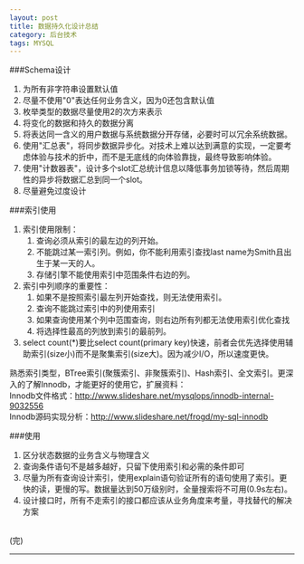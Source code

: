 ```yaml
---
layout: post
title: 数据持久化设计总结
category: 后台技术
tags: MYSQL
---
```


###Schema设计
1.  为所有非字符串设置默认值
2.  尽量不使用"0"表达任何业务含义，因为0还包含默认值
3.  枚举类型的数据尽量使用2的次方来表示
4.  将变化的数据和持久的数据分离
5.  将表达同一含义的用户数据与系统数据分开存储，必要时可以冗余系统数据。
6.  使用"汇总表"，将同步数据异步化。对技术上难以达到满意的实现，一定要考虑体验与技术的折中，而不是无底线的向体验靠拢，最终导致影响体验。
7.  使用"计数器表"，设计多个slot汇总统计信息以降低事务加锁等待，然后周期性的异步将数据汇总到同一个slot。
8.  尽量避免过度设计

###索引使用
1.  索引使用限制：
	1.  查询必须从索引的最左边的列开始。
	2.  不能跳过某一索引列。例如，你不能利用索引查找last name为Smith且出生于某一天的人。
	3.  存储引擎不能使用索引中范围条件右边的列。
2.  索引中列顺序的重要性：
    1.  如果不是按照索引最左列开始查找，则无法使用索引。
    2.  查询不能跳过索引中的列使用索引
    3.  如果查询使用某个列中范围查询，则右边所有列都无法使用索引优化查找
	4.  将选择性最高的列放到索引的最前列。
3.  select count(*)要比select count(primary key)快速，前者会优先选择使用辅助索引(size小)而不是聚集索引(size大)。因为减少I/O，所以速度更快。

熟悉索引类型，BTree索引(聚簇索引、非聚簇索引)、Hash索引、全文索引。更深入的了解Innodb，才能更好的使用它，扩展资料：  
Innodb文件格式：http://www.slideshare.net/mysqlops/innodb-internal-9032556    
Innodb源码实现分析：http://www.slideshare.net/frogd/my-sql-innodb

###使用
1.  区分状态数据的业务含义与物理含义
2.  查询条件语句不是越多越好，只留下使用索引和必需的条件即可
3.  尽量为所有查询设计索引，使用explain语句验证所有的语句使用了索引。更快的读，更慢的写。数据量达到50万级别时，全量搜索将不可用(0.9s左右)。
4.  设计接口时，所有不走索引的接口都应该从业务角度来考量，寻找替代的解决方案

<BR/>
(完)


---


